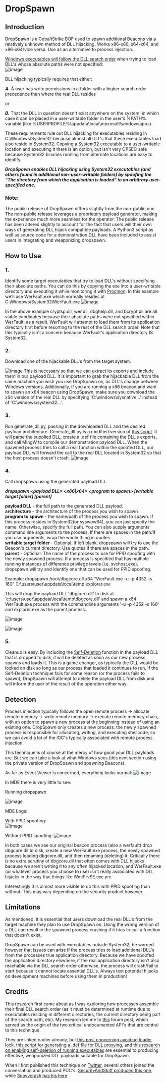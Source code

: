 # DropSpawn

## Introduction
DropSpawn is a CobaltStrike BOF used to spawn additional Beacons via a relatively unknown method of DLL hijacking. Works x86-x86, x64-x64, and x86-x64/vice versa. Use as an alternative to process injection.  

[Windows executables will follow the DLL search order](https://dmcxblue.gitbook.io/red-team-notes/persistence/dll-search-order-hijacking) when trying to load DLL's whose absolute paths were not specified:  
![image](https://github.com/Octoberfest7/DropSpawn_BOF/assets/91164728/c4251d34-f7ba-45bc-84b4-27536c757324)

DLL hijacking typically requires that either:  

***A.*** A user has write permissions in a folder with a higher search order precedence than where the real DLL resides  

or  

***B.*** That the DLL in question doesn't exist anywhere on the system, in which case it can be placed in a user-writable folder in the user's %PATH% variable (like %USERPROFILE%\appdata\local\microsoft\windowsapps).

These requirements rule out DLL hijacking for executables residing in C:\Windows\System32 because almost all DLL's that these executables load also reside in System32. Copying a System32 executable to a user-writable location and executing it there is an option, but isn't very OPSEC safe because System32 binaries running from alternate locations are easy to identify.

***DropSpawn enables DLL hijacking using System32 executables (and others found in additional non-user-writable folders) by spoofing the "The directory from which the application is loaded" to an arbitrary user-specified one.***

### Note:  
The public release of DropSpawn differs slightly from the non-public one. The non-public release leverages a proprietary payload generator, making the experience much more seamless for the operator. The public release has been altered slightly to account for the fact that users will their own ways of generating  DLL hijack compatible payloads. A Python3 script as well as source code for a demonstration DLL have been included to assist users in integrating and weaponizing dropspawn. 

## How to Use
### 1.
Identify some target executables that try to load DLL's without specifying their absolute paths. You can do this by copying the exe into a user-writable directory and executing it while monitoring it with [Procmon](https://learn.microsoft.com/en-us/sysinternals/downloads/procmon). In this example we'll use WerFault.exe which normally resides at C:\Windows\System32\WerFault.exe
![image](https://github.com/Octoberfest7/DropSpawn_BOF/assets/91164728/e4c88036-0018-41d4-88a1-cd429669e39b)

In the above example cryptsp.dll, wer.dll, dbghelp.dll, and bcrypt.dll are all viable candidates because their absolute paths were not specified within WerFault; as a result, WerFault will attempt to load them from its application directory first before resorting to the rest of the DLL search order. Note that this typically isn't a concern because WerFault's application directory IS System32.

### 2.
Download one of the hijackable DLL's from the target system.   

![image](https://github.com/Octoberfest7/DropSpawn_BOF/assets/91164728/2938bd57-90ff-450f-b82a-0704292f30f7)
This is necessary so that we can extract its exports and include them in our payload DLL. It is important to grab the hijackable DLL from the same machine you wish you use DropSpawn on, as DLL's change between Windows versions. Additionally, if you are running a x86 beacon and want to spawn an x64 beacon using DropSpawn, make sure you download the x64 version of the real DLL by specifying 'C:\windows\sysnative\...' instead of 'C:\windows\system32\...'.

### 3.
Run generate_dll.py, passing in the downloaded DLL and the desired payload architecture. Generate_dll.py is a modified version of [this script](https://github.com/tothi/dll-hijack-by-proxying). It will parse the supplied DLL, create a .def file containing the DLL's exports, and call MingW to compile our demonstration payload DLL. When the spawned process tries to call a real function within the spoofed DLL, our payload DLL will forward the call to the real DLL located in System32 so that the host process doesn't crash.
![image](https://github.com/Octoberfest7/DropSpawn_BOF/assets/91164728/eb9f10d9-4775-4ea1-8de5-ff6a8ec5ded6)

### 4.
Call dropspawn using the generated payload DLL. 

***dropspawn \<payload DLL\> \<x86|x64\> \<program to spawn\> \[writable target folder\] \[parent\]***
  
**payload DLL** - the full path to the generated DLL payload.  
**architecture** - the architecture of the process you wish to spawn  
**program to spawn** - the name/path of the process you wish to spawn. If this process resides in System32(or syswow64), you can just specify the name. Otherwise, specify the full path. You can also supply arguments command line arguments to the process. If there are spaces in the path/if you use arguments, wrap the whole thing in quotes.  
**writable target folder** - Optional. If left blank, dropspawn will try to use the Beacon's current directory. Use quotes if there are spaces in the path.  
**parent** - Optional. The name of the process to use for PPID spoofing with the newly spawned process. If a process is specified that has multiple running instances of difference privilege levels (i.e. svchost.exe), dropspawn will try and identify one that can be used for PPID spoofing.

Example: dropspawn /root/dbgcore.dll x64 "WerFault.exe -u -p 4352 -s 160" C:\users\user\appdata\local\temp explorer.exe

This will drop the payload DLL 'dbgcore.dll' to disk at 'c:\users\user\appdata\local\temp\dbgcore.dll' and spawn a x64 WerFault.exe process with the commandline arguments '-u -p 4352 -s 160' and explorer.exe as the parent process.

![image](https://github.com/Octoberfest7/DropSpawn_BOF/assets/91164728/1d1da108-9603-4bd0-8cff-4f47960a5b8c)

![image](https://github.com/Octoberfest7/DropSpawn_BOF/assets/91164728/730bfe59-9808-413c-8e70-9e8f3788f856)

### 5.  
Cleanup is easy. By including the [Self-Deletion](https://github.com/LloydLabs/delete-self-poc) function in the payload DLL that is dropped to disk, it will be deleted as soon as our new process spawns and loads it. This is a game changer, as typically the DLL would be locked on disk so long as our process that loaded it continues to run. If the Self-Deletion technique fails for some reason (or the process fails to spawn), DropSpawn will attempt to delete the payload DLL from disk and will inform the user of the result of the operation either way.

## Detection
Process injection typically follows the open remote process -> allocate remote memory -> write remote memory -> execute remote memory chain, with an option to spawn a new process at the beginning instead of using an existing one. DropSpawn only creates a new process; the newly spawned process is responsible for allocating, writing, and executing shellcode, so we can avoid a lot of the IOC's typically associated with remote process injection.  

This technique is of course at the mercy of how good your DLL payloads are. But we can take a look at what Windows sees (this next section using the private version of DropSpawn and spawning Beacons).

As far as Event Viewer is concerned, everything looks normal:
![image](https://github.com/Octoberfest7/DropSpawn_BOF/assets/91164728/bf68fd99-b673-470a-8d51-b379ceca4769)

In MDE there is very little to see.  

Running dropspawn: 

![image](https://github.com/Octoberfest7/DropSpawn_BOF/assets/91164728/4baa07ff-def4-4aff-a4e9-5b756e3ba6c3)

MDE Logs:

With PPID spoofing:  
![image](https://github.com/Octoberfest7/DropSpawn_BOF/assets/91164728/d10f3ceb-4a75-4826-9b22-8fbf0f53a11b)

Without PPID spoofing:
![image](https://github.com/Octoberfest7/DropSpawn_BOF/assets/91164728/32b8cd5d-d967-466d-b105-eea04c304b8c)

In both cases we see our original beacon process (also a werfault) drop dbgcore.dll to disk, create a new WerFault.exe process, the newly spawned process loading dbgcore.dll, and then renaming (deleting) it. Critically there is no extra scrutiny of dbgcore.dll that often comes with DLL hijacks because we aren't writing it to any often hijacked location, and WerFault.exe (or whatever process you choose to use) isn't really associated with DLL hijacks in the way that things like WmiPrvSE.exe are.

Interestingly it is almost more visible to do this with PPID spoofing than without. This may vary depending on the security product however.

## Limitations
As mentioned, it is essential that users download the real DLL's from the target machine they plan to use DropSpawn on. Using the wrong version of a DLL can result in the spawned process crashing if it tries to call a function that doesn't exist. 

DropSpawn can be used with executables outside System32; be warned however that issues can arise if the process tries to load additional DLL's from the processes true application directory. Because we have spoofed the application directory elswhere, if the real application directory isn't also reachable via the DLL search order otherwise, the process will crash/fail to start because it cannot locate essential DLL's. Always test potential hijacks on development machines before using them in production!

## Credits  
This research first came about as I was exploring how processes assemble their final DLL search order (as it must be determined at runtime due to executables residing in different directories, the current directory being part of the search path, etc).  My research led me to [this](http://www.rohitab.com/discuss/topic/41379-running-native-applications-with-rtlcreateuserprocess/) forum post, which served as the origin of the two critical undocumented API's that are central to this technique. 

They are linked earlier already, but [this post concerning avoiding loader lock](https://www.netspi.com/blog/technical/adversary-simulation/adaptive-dll-hijacking/), [this script for generating a .def file for DLL proxying](https://github.com/tothi/dll-hijack-by-proxying), and [this research on enabling self-deletion of running executables](https://github.com/LloydLabs/delete-self-poc) are essential to producing effective, weaponized DLL payloads suitable for DropSpawn.

When I first published this technique on [Twitter](https://twitter.com/Octoberfest73/status/1642165975805050881?s=20), several others joined the conversation and produced POC's. [SecurityAndStuff produced this one](https://github.com/SecurityAndStuff/DllLoadPath), while [Snovvcrash has his here](https://gist.github.com/snovvcrash/3d5008d7e46d1cc60f0f8bdc8cdb66a5)
